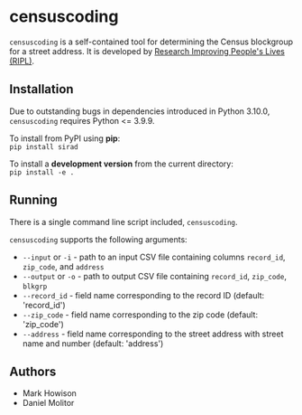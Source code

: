 # censuscoding

`censuscoding` is a self-contained tool for determining the Census 
blockgroup for a street address. It is developed by
[Research Improving People's Lives (RIPL)](https://ripl.org).

## Installation

Due to outstanding bugs in dependencies introduced in Python 3.10.0,
`censuscoding` requires Python <= 3.9.9.

To install from PyPI using **pip**:  
`pip install sirad`

To install a **development version** from the current directory:  
`pip install -e .`

## Running
There is a single command line script included, `censuscoding`.

`censuscoding` supports the following arguments:
* `--input` or `-i` - path to an input CSV file containing columns `record_id`, `zip_code`, and `address`
* `--output` or `-o` - path to output CSV file containing `record_id`, `zip_code`, `blkgrp`
* `--record_id` - field name corresponding to the record ID (default: 'record_id')
* `--zip_code` - field name corresponding to the zip code (default: 'zip_code')
* `--address` - field name corresponding to the street address with street name and number (default: 'address')

## Authors
* Mark Howison
* Daniel Molitor
